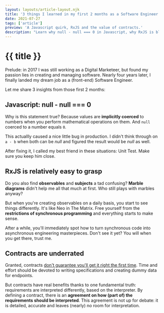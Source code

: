 ```yaml
---
layout: layouts/article-layout.njk
title: '3 things I learned in my first 2 months as a Software Engineer'
date: 2021-07-27
tags: ['article']
preview: 'A Javascript quirk, RxJS and the value of contracts.'
description: "Learn why null - null === 0 in Javascript, why RxJS is bliss and what the value of contracts is in programming."
---
```


# {{ title }}

Prelude: in 2017 I was still working as a Digital Marketeer, but found my passion lies in creating and managing software. Nearly four years later, I finally landed my dream job as a (front-end) Software Engineer.

Let me share 3 insights from those first 2 months:

## Javascript: null - null === 0

Why is this statement true? Because values are **implicitly coerced** to numbers when you perform mathematical operations on them. And <code class="inline-code">null</code> coerced to a number equals <code class="inline-code">0</code>.

This actuallly caused a nice little bug in production. I didn't think through on <code class="inline-code">a - b</code> when both can be *null* and figured the result would be *null* as well. 

After fixing it, I called my best friend in these situations: Unit Test. Make sure you keep him close.

## RxJS is relatively easy to grasp

Do you also find **observables** and **subjects** a tad confusing? **Marble diagrams** didn't help me all that much at first. Who still plays with marbles anyway? 

But when you're creating observables on a daily basis, you start to see things differently. It's like Neo in The Matrix. Free yourself from the **restrictions of synchronous programming** and everything starts to make sense.

After a while, you'll immediately spot how to turn synchronous code into asynchronous engineering masterpieces. Don't see it yet? You will when you get there, trust me. 

## Contracts are underrated

Granted, contracts [don't guarantee you'll get it right the first time](https://www.redhat.com/en/blog/achieving-promise-microservices-one-contract-time). Time and effort should be devoted to writing specifications and creating dummy data for endpoints. 

But contracts have real benefits thanks to one fundamental truth: requirements are interpreted differently, based on the interpreter. By defining a contract, there is an **agreement on how (part of) the requirements should be interpreted**. This agreement is not up for debate: it is detailed, accurate and leaves (nearly) no room for interpretation.



